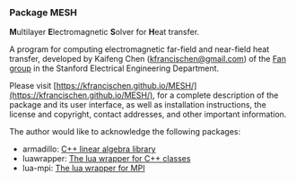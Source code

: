 ### Package MESH
**M**ultilayer **E**lectromagnetic **S**olver for **H**eat transfer.

A program for computing electromagnetic far-field and near-field heat transfer, developed
by Kaifeng Chen (<kfrancischen@gmail.com>) of the
[Fan group](http://web.stanford.edu/group/fan/) in the Stanford Electrical Engineering Department.

Please visit [https://kfrancischen.github.io/MESH/](https://kfrancischen.github.io/MESH/), for a complete
description of the package and its user interface, as well as
installation instructions, the license and copyright, contact
addresses, and other important information.

The author would like to acknowledge the following packages:
* armadillo: [C++ linear algebra library](http://arma.sourceforge.net/)
* luawrapper: [The lua wrapper for C++ classes](https://bitbucket.org/alexames/luawrapper/src)
* lua-mpi: [The lua wrapper for MPI](https://github.com/jzrake/lua-mpi)
